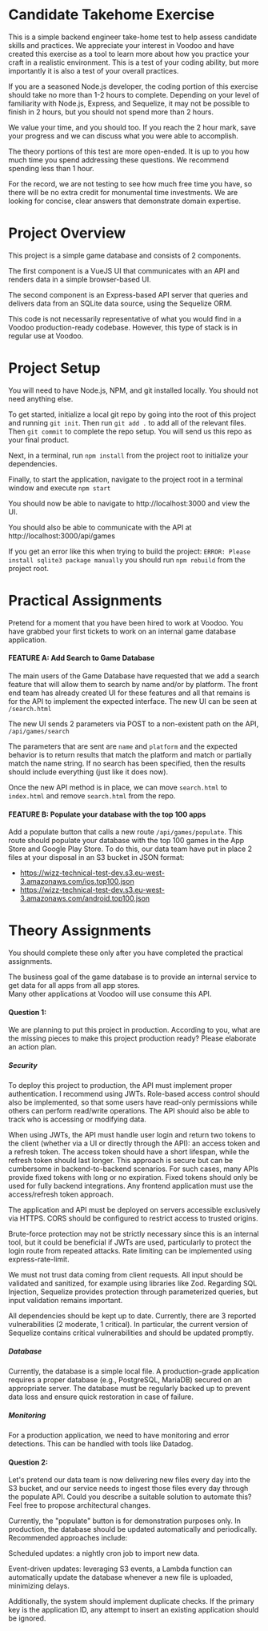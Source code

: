 # Candidate Takehome Exercise
This is a simple backend engineer take-home test to help assess candidate skills and practices.  We appreciate your interest in Voodoo and have created this exercise as a tool to learn more about how you practice your craft in a realistic environment.  This is a test of your coding ability, but more importantly it is also a test of your overall practices.

If you are a seasoned Node.js developer, the coding portion of this exercise should take no more than 1-2 hours to complete.  Depending on your level of familiarity with Node.js, Express, and Sequelize, it may not be possible to finish in 2 hours, but you should not spend more than 2 hours.  

We value your time, and you should too.  If you reach the 2 hour mark, save your progress and we can discuss what you were able to accomplish. 

The theory portions of this test are more open-ended.  It is up to you how much time you spend addressing these questions.  We recommend spending less than 1 hour.  


For the record, we are not testing to see how much free time you have, so there will be no extra credit for monumental time investments.  We are looking for concise, clear answers that demonstrate domain expertise.

# Project Overview
This project is a simple game database and consists of 2 components.  

The first component is a VueJS UI that communicates with an API and renders data in a simple browser-based UI.

The second component is an Express-based API server that queries and delivers data from an SQLite data source, using the Sequelize ORM.

This code is not necessarily representative of what you would find in a Voodoo production-ready codebase.  However, this type of stack is in regular use at Voodoo.

# Project Setup
You will need to have Node.js, NPM, and git installed locally.  You should not need anything else.

To get started, initialize a local git repo by going into the root of this project and running `git init`.  Then run `git add .` to add all of the relevant files.  Then `git commit` to complete the repo setup.  You will send us this repo as your final product.
  
Next, in a terminal, run `npm install` from the project root to initialize your dependencies.

Finally, to start the application, navigate to the project root in a terminal window and execute `npm start`

You should now be able to navigate to http://localhost:3000 and view the UI.

You should also be able to communicate with the API at http://localhost:3000/api/games

If you get an error like this when trying to build the project: `ERROR: Please install sqlite3 package manually` you should run `npm rebuild` from the project root.

# Practical Assignments
Pretend for a moment that you have been hired to work at Voodoo.  You have grabbed your first tickets to work on an internal game database application. 

#### FEATURE A: Add Search to Game Database
The main users of the Game Database have requested that we add a search feature that will allow them to search by name and/or by platform.  The front end team has already created UI for these features and all that remains is for the API to implement the expected interface.  The new UI can be seen at `/search.html`

The new UI sends 2 parameters via POST to a non-existent path on the API, `/api/games/search`

The parameters that are sent are `name` and `platform` and the expected behavior is to return results that match the platform and match or partially match the name string.  If no search has been specified, then the results should include everything (just like it does now).

Once the new API method is in place, we can move `search.html` to `index.html` and remove `search.html` from the repo.

#### FEATURE B: Populate your database with the top 100 apps
Add a populate button that calls a new route `/api/games/populate`. This route should populate your database with the top 100 games in the App Store and Google Play Store.
To do this, our data team have put in place 2 files at your disposal in an S3 bucket in JSON format:

- https://wizz-technical-test-dev.s3.eu-west-3.amazonaws.com/ios.top100.json
- https://wizz-technical-test-dev.s3.eu-west-3.amazonaws.com/android.top100.json

# Theory Assignments
You should complete these only after you have completed the practical assignments.

The business goal of the game database is to provide an internal service to get data for all apps from all app stores.  
Many other applications at Voodoo will use consume this API.

#### Question 1:
We are planning to put this project in production. According to you, what are the missing pieces to make this project production ready? 
Please elaborate an action plan.

##### Security

To deploy this project to production, the API must implement proper authentication. I recommend using JWTs. Role-based access control should also be implemented, so that some users have read-only permissions while others can perform read/write operations. The API should also be able to track who is accessing or modifying data.

When using JWTs, the API must handle user login and return two tokens to the client (whether via a UI or directly through the API): an access token and a refresh token. The access token should have a short lifespan, while the refresh token should last longer. This approach is secure but can be cumbersome in backend-to-backend scenarios. For such cases, many APIs provide fixed tokens with long or no expiration. Fixed tokens should only be used for fully backend integrations. Any frontend application must use the access/refresh token approach.

The application and API must be deployed on servers accessible exclusively via HTTPS. CORS should be configured to restrict access to trusted origins.

Brute-force protection may not be strictly necessary since this is an internal tool, but it could be beneficial if JWTs are used, particularly to protect the login route from repeated attacks. Rate limiting can be implemented using express-rate-limit.

We must not trust data coming from client requests. All input should be validated and sanitized, for example using libraries like Zod. Regarding SQL Injection, Sequelize provides protection through parameterized queries, but input validation remains important.

All dependencies should be kept up to date. Currently, there are 3 reported vulnerabilities (2 moderate, 1 critical). In particular, the current version of Sequelize contains critical vulnerabilities and should be updated promptly.


##### Database

Currently, the database is a simple local file. A production-grade application requires a proper database (e.g., PostgreSQL, MariaDB) secured on an appropriate server. The database must be regularly backed up to prevent data loss and ensure quick restoration in case of failure.

##### Monitoring

For a production application, we need to have monitoring and error detections. This can be handled with tools like Datadog.


#### Question 2:
Let's pretend our data team is now delivering new files every day into the S3 bucket, and our service needs to ingest those files
every day through the populate API. Could you describe a suitable solution to automate this? Feel free to propose architectural changes.

Currently, the "populate" button is for demonstration purposes only. In production, the database should be updated automatically and periodically. Recommended approaches include:

Scheduled updates: a nightly cron job to import new data.

Event-driven updates: leveraging S3 events, a Lambda function can automatically update the database whenever a new file is uploaded, minimizing delays.

Additionally, the system should implement duplicate checks. If the primary key is the application ID, any attempt to insert an existing application should be ignored.


